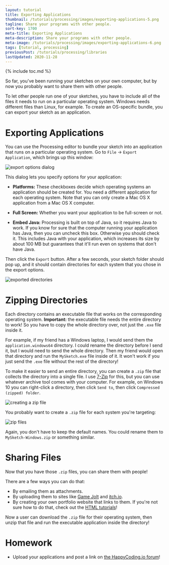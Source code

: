 ```yaml
---
layout: tutorial
title: Exporting Applications
thumbnail: /tutorials/processing/images/exporting-applications-5.png
tagline: Share your programs with other people.
sort-key: 1700
meta-title: Exporting Applications
meta-description: Share your programs with other people.
meta-image: /tutorials/processing/images/exporting-applications-6.png
tags: [tutorial, processing]
previousPost: /tutorials/processing/libraries
lastUpdated: 2020-11-28
---
```


{% include toc.md %}

So far, you've been running your sketches on your own computer, but by now you probably want to share them with other people.

To let other people run one of your sketches, you have to include all of the files it needs to run on a particular operating system. Windows needs different files than Linux, for example. To create an OS-specific bundle, you can export your sketch as an application.

# Exporting Applications

You can use the Processing editor to bundle your sketch into an application that runs on a particular operating system. Go to `File` -> `Export Application`, which brings up this window:

![export options dialog](/tutorials/processing/images/exporting-applications-1.png)

This dialog lets you specify options for your application:

- **Platforms:** These checkboxes decide which operating systems an application should be created for. You need a different application for each operating system. Note that you can only create a Mac OS X application from a Mac OS X computer.

- **Full Screen:** Whether you want your application to be full-screen or not.

- **Embed Java:** Processing is built on top of Java, so it requires Java to work. If you know for sure that the computer running your application has Java, then you can uncheck this box. Otherwise you should check it. This includes Java with your application, which increases its size by about 100 MB but guarantees that it'll run even on systems that don't have Java.

Then click the `Export` button. After a few seconds, your sketch folder should pop up, and it should contain directories for each system that you chose in the export options.

![exported directories](/tutorials/processing/images/exporting-applications-2.png)

# Zipping Directories

Each directory contains an executable file that works on the corresponding operating system. **Important:** the executable file needs the entire directory to work! So you have to copy the whole directory over, not just the `.exe` file inside it.

For example, if my friend has a Windows laptop, I would send them the `application.windows64` directory. I could rename the directory before I send it, but I would need to send the whole directory. Then my friend would open that directory and run the `MySketch.exe` file inside of it. It won't work if you just send the `.exe` file without the rest of the directory!

To make it easier to send an entire directory, you can create a `.zip` file that collects the directory into a single file. I use [7-Zip](http://www.7-zip.org/) for this, but you can use whatever archive tool comes with your computer. For example, on Windows 10 you can right-click a directory, then click `Send to`, then click `Compressed (zipped) folder`.

![creating a zip file](/tutorials/processing/images/exporting-applications-3.png)

You probably want to create a `.zip` file for each system you're targeting:

![zip files](/tutorials/processing/images/exporting-applications-4.png)

Again, you don't have to keep the default names. You could rename them to `MySketch-Windows.zip` or something similar. 

# Sharing Files

Now that you have those `.zip` files, you can share them with people!

There are a few ways you can do that:

- By emailing them as attachments.
- By uploading them to sites like [Game Jolt](https://gamejolt.com/) and [itch.io](https://itch.io/).
- By creating your own portfolio website that links to them. If you're not sure how to do that, check out the [HTML tutorials](/tutorials/html)!

Now a user can download the `.zip` file for their operating system, then unzip that file and run the executable application inside the directory!

# Homework

- Upload your applications and post a link on [the HappyCoding.io forum](https://forum.HappyCoding.io)!
